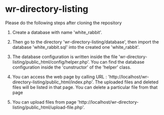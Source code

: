 # wr-directory-listing

Please do the following steps after cloning the repository

1. Create a database with name 'white_rabbit'.

2. Then go to the directory 'wr-directory-listing/database', then import the database 'white_rabbit.sql' into the created one 'white_rabbit'.

3. The database configuration is written inside the file 'wr-directory-listing/public_html/config/helper.php'. You can find the database configuration inside the 'cunstructor' of the 'helper' class.

4. You can access the web page by calling URL : 'http://localhost/wr-directory-listing/public_html/index.php'. The uploaded files and deleted files will be listed in that page. You can delete a particular file from that page

5. You can upload files from page 'http://localhost/wr-directory-listing/public_html/upload-file.php'.

